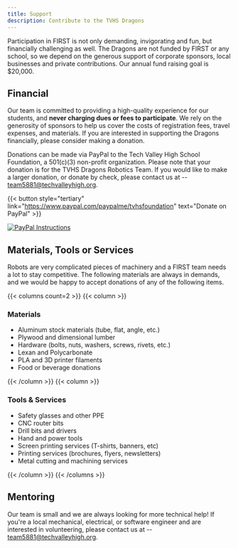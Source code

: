 ```yaml
---
title: Support
description: Contribute to the TVHS Dragons
---
```


Participation in FIRST is not only demanding, invigorating and fun, but financially challenging as well. The Dragons are not funded by FIRST or any school, so we depend on the generous support of corporate sponsors, local businesses and private contributions. Our annual fund raising goal is $20,000.

<!-- markdownlint-disable MD033 -->
<a name="Financial"></a>

## Financial

Our team is committed to providing a high-quality experience for our students, and **never charging dues or fees to participate**. We rely on the generosity of sponsors to help us cover the costs of registration fees, travel expenses, and materials. If you are interested in supporting the Dragons financially, please consider making a donation.

Donations can be made via PayPal to the Tech Valley High School Foundation, a 501(c)(3) non-profit organization. Please note that your donation is for the TVHS Dragons Robotics Team. If you would like to make a larger donation, or donate by check, please contact us at -- <team5881@techvalleyhigh.org>.

<!-- markdownlint-disable MD034 -->
{{< button style="tertiary" link="https://www.paypal.com/paypalme/tvhsfoundation" text="Donate on PayPal" >}}
<!-- markdownlint-enable MD034 -->

[![PayPal Instructions](/img/paypal.png)](https://www.paypal.com/paypalme/tvhsfoundation)

## Materials, Tools or Services

Robots are very complicated pieces of machinery and a FIRST team needs a lot to stay competitive. The following materials are always in demands, and we would be happy to accept donations of any of the following items.

{{< columns count=2 >}}
{{< column >}}

### Materials

- Aluminum stock materials (tube, flat, angle, etc.)
- Plywood and dimensional lumber
- Hardware (bolts, nuts, washers, screws, rivets, etc.)
- Lexan and Polycarbonate
- PLA and 3D printer filaments
- Food or beverage donations

{{< /column >}}
{{< column >}}

### Tools & Services

- Safety glasses and other PPE
- CNC router bits
- Drill bits and drivers
- Hand and power tools
- Screen printing services (T-shirts, banners, etc)
- Printing services (brochures, flyers, newsletters)
- Metal cutting and machining services

{{< /column >}}
{{< /columns >}}

## Mentoring

Our team is small and we are always looking for more technical help! If you're a local mechanical, electrical, or software engineer and are interested in volunteering, please contact us at -- <team5881@techvalleyhigh.org>.
